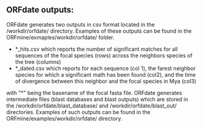 ## ORFdate outputs:

ORFdate generates two outputs in csv format located in the /workdir/orfdate/ directory. Examples of these outputs can be found in the ORFmine/exmaples/workdir/orfdate/ folder.

* *_hits.csv which reports the number of significant matches for all sequences of the focal species (rows) across the neighbors species of the tree (columns)
* *_dated.csv which reports for each sequence (col 1), the farest neighbor species for which a significant math has been found (col2), and the time of divergence between this neighbor and the focal species in Mya (col3)

with "*" being the basename of the focal fasta file. ORFdate generates intermediate files (blast databases and blast outputs) which are stored in the /workdir/orfdate/blast_database/ and /workdir/orfdate/blast_out/ directories. Examples of such outputs can be found in the ORFmine/examples/workdir/orfdate/ directory.

